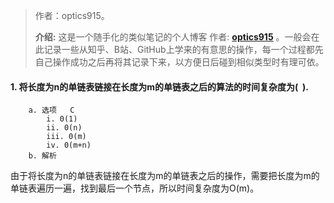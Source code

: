> 作者：optics915。
>
> **介绍:** 这是一个随手化的类似笔记的个人博客 作者: **[optics915](https://optics915.gitee.io/docsify-blog)** 。一般会在此记录一些从知乎、B站、GitHub上学来的有意思的操作，每一个过程都先自己操作成功之后再将其记录下来，以方便日后碰到相似类型时有理可依。

#### 1. 将长度为n的单链表链接在长度为m的单链表之后的算法的时间复杂度为(  ).
		a. 选项	C
			i. 0(1)
			ii. 0(n)
			iii. 0(m)
			iv. 0(m+n)
		b. 解析
由于将长度为n的单链表链接在长度为m的单链表之后的操作，需要把长度为m的单链表遍历一遍，找到最后一个节点，所以时间复杂度为O(m)。